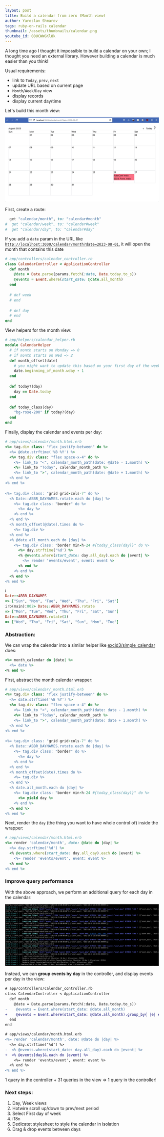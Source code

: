 ```yaml
---
layout: post
title: Build a calendar from zero (Month view)
author: Yaroslav Shmarov
tags: ruby-on-rails calendar
thumbnail: /assets/thumbnails/calendar.png
youtube_id: 08UCWWGKl8k
---
```


A long time ago I thought it impossible to build a calendar on your own; I thought you need an external library. However building a calendar is much easier than you think!

Usual requirements:
- link to `Today`, `prev`, `next`
- update URL based on current page
- `Month`/`Week`/`Day` view
- display records
- display current day/time

Let's build this month view:

![Monthly Calendar](/assets/images/calendar-month-demo.gif)

First, create a route:

```ruby
  get "calendar/month", to: "calendar#month"
#  get "calendar/week", to: "calendar#week"
#  get "calendar/day", to: "calendar#day"
```

If you add a `date` param in the URL like [`http://localhost:3000/calendar/month?date=2023-08-01`](http://localhost:3000/calendar/month?date=2023-08-01), it will open the month that contains this date

```ruby
# app/controllers/calendar_controller.rb
class CalendarController < ApplicationController
  def month
    @date = Date.parse(params.fetch(:date, Date.today.to_s))
    @events = Event.where(start_date: @date.all_month)
  end

  # def week
  # end

  # def day
  # end
end
```

View helpers for the month view:

```ruby
# app/helpers/calendar_helper.rb
module CalendarHelper
  # if month starts on Monday => 0
  # if month starts on Wed => 2
  def month_offset(date)
    # you might want to update this based on your first day of the week (Sun/Mon)
    date.beginning_of_month.wday - 1
  end

  def today?(day)
    day == Date.today
  end

  def today_class(day)
    "bg-rose-200" if today?(day)
  end
end
```

Finally, display the calendar and events per day:

```ruby
# app/views/calendar/month.html.erb
<%= tag.div class: "flex justify-between" do %>
  <%= @date.strftime('%B %Y') %>
  <%= tag.div class: "flex space-x-4" do %>
    <%= link_to "<", calendar_month_path(date: @date - 1.month) %>
    <%= link_to "Today", calendar_month_path %>
    <%= link_to ">", calendar_month_path(date: @date + 1.month) %>
  <% end %>
<% end %>

<%= tag.div class: "grid grid-cols-7" do %>
  <% Date::ABBR_DAYNAMES.rotate.each do |day| %>
    <%= tag.div class: "border" do %>
      <%= day %>
    <% end %>
  <% end %>
  <% month_offset(@date).times do %>
    <%= tag.div %>
  <% end %>
  <% @date.all_month.each do |day| %>
    <%= tag.div class: "border min-h-24 #{today_class(day)}" do %>
      <%= day.strftime('%d') %>
      <% @events.where(start_date: day.all_day).each do |event| %>
        <%= render 'events/event', event: event %>
      <% end %>
    <% end %>
  <% end %>
<% end %>
```

```ruby
ℹ️
Date::ABBR_DAYNAMES
=> ["Sun", "Mon", "Tue", "Wed", "Thu", "Fri", "Sat"]
irb(main):002> Date::ABBR_DAYNAMES.rotate
=> ["Mon", "Tue", "Wed", "Thu", "Fri", "Sat", "Sun"]
Date::ABBR_DAYNAMES.rotate(3)
=> ["Wed", "Thu", "Fri", "Sat", "Sun", "Mon", "Tue"]
```

### Abstraction: 

We can wrap the calendar into a similar helper like [excid3/simple_calendar](https://github.com/excid3/simple_calendar) does:

```ruby
<%= month_calendar do |date| %>
  <%= date %>
<% end %>
```

First, abstract the month calendar wrapper: 

```ruby
# app/views/calendar/_month.html.erb
<%= tag.div class: "flex justify-between" do %>
  <%= date.strftime('%B %Y') %>
  <%= tag.div class: "flex space-x-4" do %>
    <%= link_to "<", calendar_month_path(date: date - 1.month) %>
    <%= link_to "Today", calendar_month_path %>
    <%= link_to ">", calendar_month_path(date: date + 1.month) %>
  <% end %>
<% end %>

<%= tag.div class: "grid grid-cols-7" do %>
  <% Date::ABBR_DAYNAMES.rotate.each do |day| %>
    <%= tag.div class: "border" do %>
      <%= day %>
    <% end %>
  <% end %>
  <% month_offset(date).times do %>
    <%= tag.div %>
  <% end %>
  <% date.all_month.each do |day| %>
    <%= tag.div class: "border min-h-24 #{today_class(day)}" do %>
      <%= yield day %>
    <% end %>
  <% end %>
<% end %>
```

Next, render the `day` (the thing you want to have whole control of) inside the wrapper:

```ruby
# app/views/calendar/month.html.erb
<%= render 'calendar/month', date: @date do |day| %>
  <%= day.strftime('%d') %>
  <% @events.where(start_date: day.all_day).each do |event| %>
    <%= render 'events/event', event: event %>
  <% end %>
<% end %>
```

### Improve query performance

With the above approach, we perform an additional query for each day in the calendar:

![too-many-queries](/assets/images/calendar-too-many-queries.png)

Instead, we can **group events by day** in the controller, and display events per day in the view:

```diff
# app/controllers/calendar_controller.rb
class CalendarController < ApplicationController
  def month
    @date = Date.parse(params.fetch(:date, Date.today.to_s))
-    @events = Event.where(start_date: @date.all_month)
+    @events = Event.where(start_date: @date.all_month).group_by{ |e| e.start_date.to_date }
  end
end
```

```diff
# app/views/calendar/month.html.erb
<%= render 'calendar/month', date: @date do |day| %>
  <%= day.strftime('%d') %>
-  <% @events.where(start_date: day.all_day).each do |event| %>
+  <% @events[day]&.each do |event| %>
    <%= render 'events/event', event: event %>
  <% end %>
<% end %>
```

1 query in the controller + 31 queries in the view => 1 query in the controller!

### Next steps:

1. Day, Week views
2. Hotwire scroll up/down to prev/next period
3. Select First day of week
4. i18n
5. Dedicatet stylesheet to style the calendar in isolation
6. Drag & drop events between days

